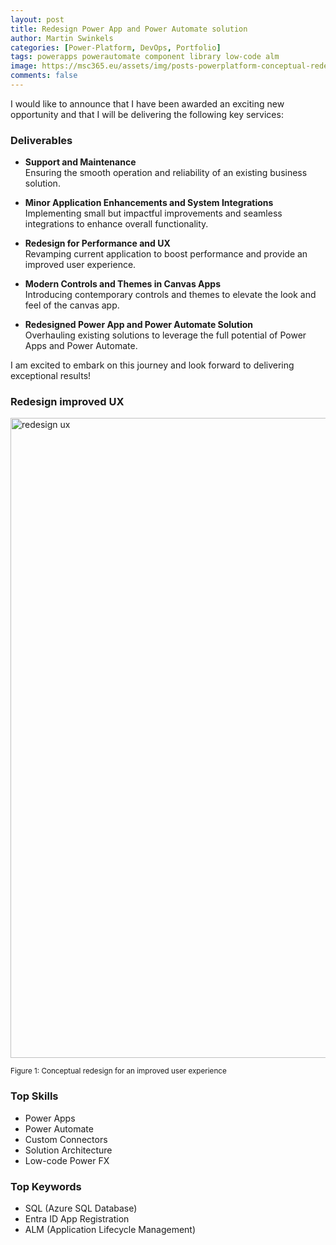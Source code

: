 ```yaml
---
layout: post
title: Redesign Power App and Power Automate solution 
author: Martin Swinkels
categories: [Power-Platform, DevOps, Portfolio]
tags: powerapps powerautomate component library low-code alm
image: https://msc365.eu/assets/img/posts-powerplatform-conceptual-redesign-campmgmt-ux.png
comments: false
---
```


I would like to announce that I have been awarded an exciting new opportunity and that I will be delivering the following key services:

### Deliverables

- **Support and Maintenance**  
  Ensuring the smooth operation and reliability of an existing business solution.

- **Minor Application Enhancements and System Integrations**  
  Implementing small but impactful improvements and seamless integrations to enhance overall functionality.

- **Redesign for Performance and UX**  
  Revamping current application to boost performance and provide an improved user experience.

- **Modern Controls and Themes in Canvas Apps**  
  Introducing contemporary controls and themes to elevate the look and feel of the canvas app.

- **Redesigned Power App and Power Automate Solution**  
  Overhauling existing solutions to leverage the full potential of Power Apps and Power Automate.

I am excited to embark on this journey and look forward to delivering exceptional results!

### Redesign improved UX

<a href="https://msc365.eu/assets/img/posts-powerplatform-conceptual-redesign-campmgmt-ux.png" target="_blanc"><img alt="redesign ux" src="https://msc365.eu/assets/img/posts-powerplatform-conceptual-redesign-campmgmt-ux.png" width="1024"/></a>

<small>Figure 1: Conceptual redesign for an improved user experience</small>

### Top Skills

- Power Apps
- Power Automate
- Custom Connectors
- Solution Architecture
- Low-code Power FX

### Top Keywords

- SQL (Azure SQL Database)
- Entra ID App Registration
- ALM (Application Lifecycle Management)
